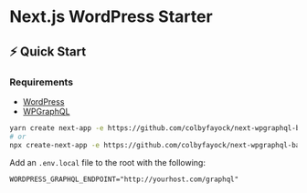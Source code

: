 # Next.js WordPress Starter

## ⚡️ Quick Start

### Requirements
* [WordPress](https://wordpress.org/)
* [WPGraphQL](https://www.wpgraphql.com/)

```bash
yarn create next-app -e https://github.com/colbyfayock/next-wpgraphql-basic-starter
# or
npx create-next-app -e https://github.com/colbyfayock/next-wpgraphql-basic-starter
```

Add an `.env.local` file to the root with the following:
```
WORDPRESS_GRAPHQL_ENDPOINT="http://yourhost.com/graphql"
```
